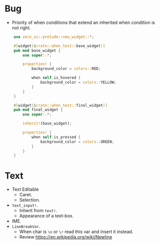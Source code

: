 # Bug

* Priority of when conditions that extend an inherited when condition is not right.

```rust
    use zero_ui::prelude::new_widget::*;

    #[widget($crate::when_test::base_widget)]
    pub mod base_widget {
        use super::*;

        properties! {
            background_color = colors::RED;

            when self.is_hovered {
                background_color = colors::YELLOW;
            }
        }
    }

    #[widget($crate::when_test::final_widget)]
    pub mod final_widget {
        use super::*;

        inherit!(base_widget);

        properties! {
            when self.is_pressed {
                background_color = colors::GREEN;
            }
        }
    }
```

# Text

* Text Editable
    - Caret.
    - Selection.
* `text_input!`.
    - Inherit from `text!`.
    - Appearance of a text-box.
* IME.
* `LineBreakVar`.
    - When char is `\n` or `\r` read this var and insert it instead. 
    - Review https://en.wikipedia.org/wiki/Newline
